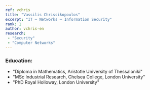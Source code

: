 ```yaml
---
ref: vchris
title: "Vassilis Chrissikopoulos"
excerpt: "IT – Networks – Information Security"
rank: 1
author: vchris-en
research:
 - "Security"
 - "Computer Networks"
---
```


### Education:
  - "Diploma in Mathematics, Aristotle University of Thessaloniki"
  - "MSc Industrial Research, Chelsea College, London University"
  - "PhD Royal Holloway, London University"
